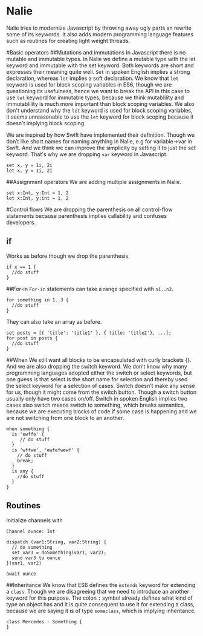 Nalie
=====

Nalie tries to modernize Javascript by throwing away ugly parts an rewrite some of its keywords. It also adds modern programming language features such as routines for creating light weight threads.

#Basic operators
##Mutations and immutations
In Javascript there is no mutable and immutable types. In Nalie we define a mutable type with the let keyword and immutable with the set keyword. Both keywords are short and expresses their meaning quite well. `Set` in spoken English implies a strong declaration, whereas `let` implies a soft declaration. We know that `let` keyword is used for block scoping variables in ES6, though we are questioning its usefulness, hence we want to break the API in this case to use `let` keyword for immutable types, because we think mutablility and immutablility is much more important than block scoping variables. We also don't understand why the `let` keyword is used for block scoping variables, it seems unreasonable to use the `let` keyword for block scoping because it doesn't implying block scoping.

We are inspired by how Swift have implemented their definition. Though we don’t like short names for naming anything in Nalie, e.g for variable->var in Swift. And we think we can improve the simplicity by setting it to just the set keyword. That's why we are dropping `var` keyword in Javascript. 

```
set x, y = 1i, 2i
let x, y = 1i, 2i
```

##Assignment operators
We are adding multiple assignments in Nalie.
```
set x:Int, y:Int = 1, 2
let x:Int, y:int = 1, 2
```

#Control flows
We are dropping the parenthesis on all control-flow statements because parenthesis implies callability and confuses developers.

## if
Works as before though we drop the parenthesis.
```
if x == 1 {
  //do stuff
}
```
##For-in
`For-in` statements can take a range specified with `n1..n2`.
```
for something in 1..3 {
  //do stuff
}
```
They can also take an array as before.

```
set posts = [{ 'title': 'title1' }, { title: 'title2'}, ...];
for post in posts {
  //do stuff
}
```


##When
We still want all blocks to be encapsulated with curly brackets {}. And we are also dropping the switch keyword. We don’t know why many programming languages adopted either the switch or select keywords, but one guess is that select is the short name for selection and thereby used the select keyword for a selection of cases. Switch doesn’t make any sense for us, though it might come from the switch button. Though a switch button usually only have two cases on/off. Switch in spoken English implies two cases also switch means switch to something, which breaks semantics, because we are executing blocks of code if some case is happening and we are not switching from one block to an another.

```
when something {
  is 'ewffe' {
     // do stuff
  }
  is 'wffwe', 'ewfefwewf' {
    // do stuff
    break;
  }
  is any {
    //do stuff
  }
}
```

## Routines
Initialize channels with 
```
Channel ounce: Int

dispatch (var1:String, var2:String) {
  // do something
  set var3 = doSomething(var1, var2);
  send var3 to ounce 
}(var1, var2)

await ounce
```

##Inheritance
We know that ES6 defines the `extends` keyword for extending a `class`. Though we are disagreeing that we need to introduce an another keyword for this purpose. The colon `:` symbol already defines what kind of type an object has and it is quite consequent to use it for extending a class, because we are saying it is of type `someclass`, which is implying inheritance.

```
class Mercedes : Something {
}
```
